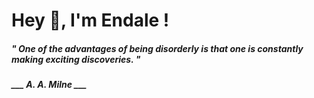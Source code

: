 <h1 title="head"> Hey 👋, I'm Endale !</h1>

**<h5><i>" One of the advantages of being disorderly is that one is constantly making exciting discoveries. "</i></h5>**

*<b>___ A. A. Milne ___</b>*

